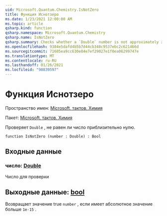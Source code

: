 ```yaml
---
uid: Microsoft.Quantum.Chemistry.IsNotZero
title: Функция Иснотзеро
ms.date: 1/23/2021 12:00:00 AM
ms.topic: article
qsharp.kind: function
qsharp.namespace: Microsoft.Quantum.Chemistry
qsharp.name: IsNotZero
qsharp.summary: Checks whether a `Double` number is not approximately zero.
ms.openlocfilehash: 9384e5dafd4b5b7d44cb348c9537ebc2c621466d
ms.sourcegitcommit: 71605ea9cc630e84e7ef29027e1f0ea06299747e
ms.translationtype: MT
ms.contentlocale: ru-RU
ms.lasthandoff: 01/26/2021
ms.locfileid: "98839597"
---
```

# <a name="isnotzero-function"></a>Функция Иснотзеро

Пространство имен: [Microsoft. тактов. Химия](xref:Microsoft.Quantum.Chemistry)

Пакет: [Microsoft. тактов. Химия](https://nuget.org/packages/Microsoft.Quantum.Chemistry)


Проверяет `Double` , не равен ли число приблизительно нулю.

```qsharp
function IsNotZero (number : Double) : Bool
```


## <a name="input"></a>Входные данные

### <a name="number--double"></a>число: [Double](xref:microsoft.quantum.lang-ref.double)

Число для проверки



## <a name="output--bool"></a>Выходные данные: [bool](xref:microsoft.quantum.lang-ref.bool)

Возвращает значение true `number` , если имеет абсолютное значение больше `1e-15` .